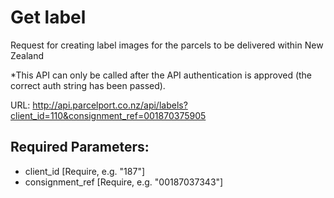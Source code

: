 # Get label

Request for creating label images for the parcels to be delivered within New Zealand

*This API can only be called after the API authentication is approved (the correct
auth string has been passed). 

URL: http://api.parcelport.co.nz/api/labels?client_id=110&consignment_ref=001870375905

## Required Parameters:
* client_id [Require, e.g. "187"]
* consignment_ref [Require, e.g. "00187037343"]

